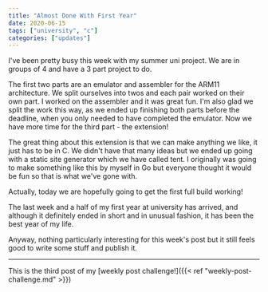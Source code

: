 ```yaml
---
title: "Almost Done With First Year"
date: 2020-06-15
tags: ["university", "c"]
categories: ["updates"]
---
```


I've been pretty busy this week with my summer uni project. We are in groups of 4 and have a 3 part project to do.

The first two parts are an emulator and assembler for the ARM11 architecture. We split ourselves into twos and each pair worked on their own part. I worked on the assembler and it was great fun. I'm also glad we split the work this way, as we ended up finishing both parts before the deadline, when you only needed to have completed the emulator. Now we have more time for the third part - the extension!

The great thing about this extension is that we can make anything we like, it just has to be in C. We didn't have that many ideas but we ended up going with a static site generator which we have called tent. I originally was going to make something like this by myself in Go but everyone thought it would be fun so that is what we've gone with.

Actually, today we are hopefully going to get the first full build working!

The last week and a half of my first year at university has arrived, and although it definitely ended in short and in unusual fashion, it has been the best year of my life.

Anyway, nothing particularly interesting for this week's post but it still feels good to write some stuff and publish it.

--------------
This is the third post of my [weekly post challenge!]({{< ref "weekly-post-challenge.md" >}})
